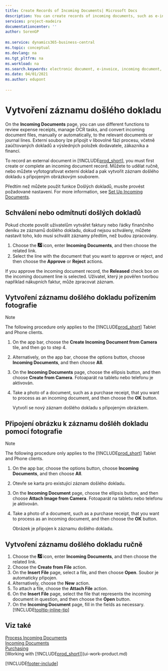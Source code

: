 ```yaml
---
title: Create Records of Incoming Documents| Microsoft Docs
description: You can create records of incoming documents, such as e-invoices, and manage OCR tasks, eCommerce, and document exchange.
services: project-madeira
documentationcenter: ''
author: SorenGP

ms.service: dynamics365-business-central
ms.topic: conceptual
ms.devlang: na
ms.tgt_pltfrm: na
ms.workload: na
ms.search.keywords: electronic document, e-invoice, incoming document, OCR, ecommerce, document exchange, import invoice
ms.date: 04/01/2021
ms.author: edupont

---
```

# Vytvoření záznamu došlého dokladu
On the **Incoming Documents** page, you can use different functions to review expense receipts, manage OCR tasks, and convert incoming document files, manually or automatically, to the relevant documents or journal lines. Externí soubory lze připojit v libovolné fázi procesu, včetně zaúčtovaných dokladů a výsledných položek dodavatele, zákazníka a financí.

To record an external document in [!INCLUDE[prod_short](includes/prod_short.md)], you must first create or complete an incoming document record. Můžete to udělat ručně, nebo můžete vyfotografovat externí doklad a pak vytvořit záznam došlého dokladu s připojeným obrázkovým souborem.

Předtím než můžete použít funkce Došlých dokladů, musíte provést požadované nastavení. For more information, see [Set Up Incoming Documents](across-how-setup-income-documents.md).

## Schválení nebo odmítnutí došlých dokladů
Pokud chcete povolit uživatelům vytvářet faktury nebo řádky finančního deníku ze záznamů došlého dokladu, dokud nejsou schváleny, můžete nastavit toho, kdo musí schválit záznamy předtím, než budou zpracovány.

1. Choose the ![Lightbulb that opens the Tell Me feature](media/ui-search/search_small.png "Tell me what you want to do") icon, enter **Incoming Documents**, and then choose the related link.
2. Select the line with the document that you want to approve or reject, and then choose the **Approve** or **Reject** actions.

If you approve the incoming document record, the **Released** check box on the incoming document line is selected. Uživatel, který je pověřen tvorbou například nákupních faktur, může zpracovat záznam.

## Vytvoření záznamu došlého dokladu pořízením fotografie
> [!NOTE]  
> The following procedure only applies to the [!INCLUDE[prod_short](includes/prod_short.md)] Tablet and Phone clients.

1. On the app bar, choose the **Create Incoming Document from Camera** tile, and then go to step 4.
2. Alternatively, on the app bar, choose the options button, choose **Incoming Documents**, and then choose **All**.
3. On the **Incoming Documents** page, choose the ellipsis button, and then choose **Create from Camera**. Fotoaparát na tabletu nebo telefonu je aktivován.
4. Take a photo of a document, such as a purchase receipt, that you want to process as an incoming document, and then choose the **OK** button.

   Vytvoří se nový záznam došlého dokladu s připojeným obrázkem.

## Připojení obrázku k záznamu došléh dokladu pomocí fotografie
> [!NOTE]  
> The following procedure only applies to the [!INCLUDE[prod_short](includes/prod_short.md)] Tablet and Phone clients.

1. On the app bar, choose the options button, choose **Incoming Documents**, and then choose **All**.
2. Otevře se karta pro existující záznam došlého dokladu.
3. On the **Incoming Document** page, choose the ellipsis button, and then choose **Attach Image from Camera**. Fotoaparát na tabletu nebo telefonu je aktivován.
4. Take a photo of a document, such as a purchase receipt, that you want to process as an incoming document, and then choose the **OK** button.

   Obrázek je připojen k záznamu došlého dokladu.

## Vytvoření záznamu došlého dokladu ručně
1. Choose the ![Lightbulb that opens the Tell Me feature](media/ui-search/search_small.png "Tell me what you want to do") icon, enter **Incoming Documents**, and then choose the related link.
2. Choose the **Create from File** action.
3. On the **Insert File** page, select a file, and then choose **Open**. Soubor je automaticky připojen.
4. Alternatively, choose the **New** action.
5. To attach a file, choose the **Attach File** action.
6. On the **Insert File** page, select the file that represents the incoming document in question, and then choose the **Open** button.
7. On the **Incoming Document** page, fill in the fields as necessary. [!INCLUDE[tooltip-inline-tip](includes/tooltip-inline-tip_md.md)]

## Viz také
[Process Incoming Documents](across-process-income-documents.md)  
[Incoming Documents](across-income-documents.md)  
[Purchasing](purchasing-manage-purchasing.md)  
[Working with [!INCLUDE[prod_short](includes/prod_short.md)]](ui-work-product.md)


[!INCLUDE[footer-include](includes/footer-banner.md)]